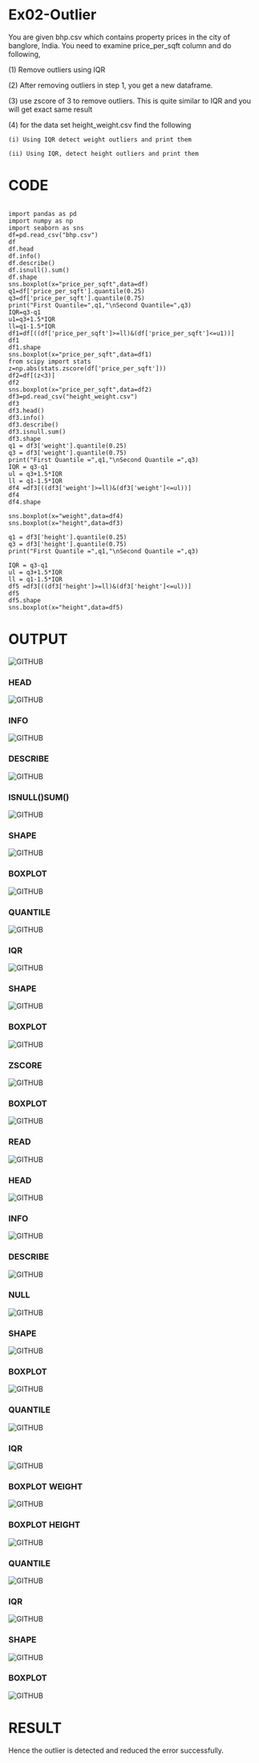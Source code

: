 # Ex02-Outlier

You are given bhp.csv which contains property prices in the city of banglore, India. You need to examine price_per_sqft column and do following,

(1) Remove outliers using IQR 

(2) After removing outliers in step 1, you get a new dataframe.

(3) use zscore of 3 to remove outliers. This is quite similar to IQR and you will get exact same result

(4) for the data set height_weight.csv find the following

    (i) Using IQR detect weight outliers and print them

    (ii) Using IQR, detect height outliers and print them

# CODE
```

import pandas as pd
import numpy as np
import seaborn as sns
df=pd.read_csv("bhp.csv")
df
df.head
df.info()
df.describe()
df.isnull().sum()
df.shape
sns.boxplot(x="price_per_sqft",data=df)
q1=df['price_per_sqft'].quantile(0.25)
q3=df['price_per_sqft'].quantile(0.75)
print("First Quantile=",q1,"\nSecond Quantile=",q3)
IQR=q3-q1
u1=q3+1.5*IQR
ll=q1-1.5*IQR
df1=df[((df['price_per_sqft']>=ll)&(df['price_per_sqft']<=u1))]
df1
df1.shape
sns.boxplot(x="price_per_sqft",data=df1)
from scipy import stats
z=np.abs(stats.zscore(df['price_per_sqft']))
df2=df[(z<3)]
df2
sns.boxplot(x="price_per_sqft",data=df2)
df3=pd.read_csv("height_weight.csv")
df3
df3.head()
df3.info()
df3.describe()
df3.isnull.sum()
df3.shape
q1 = df3['weight'].quantile(0.25)
q3 = df3['weight'].quantile(0.75)
print("First Quantile =",q1,"\nSecond Quantile =",q3)
IQR = q3-q1
ul = q3+1.5*IQR
ll = q1-1.5*IQR
df4 =df3[((df3['weight']>=ll)&(df3['weight']<=ul))]
df4
df4.shape

sns.boxplot(x="weight",data=df4)
sns.boxplot(x="height",data=df3)

q1 = df3['height'].quantile(0.25)
q3 = df3['height'].quantile(0.75)
print("First Quantile =",q1,"\nSecond Quantile =",q3)

IQR = q3-q1
ul = q3+1.5*IQR
ll = q1-1.5*IQR
df5 =df3[((df3['height']>=ll)&(df3['height']<=ul))]
df5
df5.shape
sns.boxplot(x="height",data=df5)

```

# OUTPUT

![GITHUB](a1.PNG)

### HEAD

![GITHUB](a2.PNG)

### INFO

![GITHUB](a3.PNG)

### DESCRIBE

![GITHUB](A4.PNG)

### ISNULL()SUM()

![GITHUB](A5.PNG)

### SHAPE

![GITHUB](A6.PNG)

### BOXPLOT

![GITHUB](A7.PNG)

### QUANTILE

![GITHUB](A8.PNG)

### IQR

![GITHUB](A9.PNG)

### SHAPE
![GITHUB](A10.PNG)

### BOXPLOT
![GITHUB](A11.PNG)

###  ZSCORE
![GITHUB](A12.PNG)

### BOXPLOT
![GITHUB](A13.PNG)

### READ
![GITHUB](A14.PNG)

### HEAD
![GITHUB](A15.PNG)

### INFO
![GITHUB](A16.PNG)

### DESCRIBE
![GITHUB](A17.PNG)

### NULL
![GITHUB](A18.PNG)

### SHAPE
![GITHUB](A19.PNG)

### BOXPLOT
![GITHUB](A20.PNG)

### QUANTILE
![GITHUB](A21.PNG)

### IQR
![GITHUB](A22.PNG)

### BOXPLOT WEIGHT
![GITHUB](A23.PNG)

### BOXPLOT HEIGHT
![GITHUB](A24.PNG)

### QUANTILE
![GITHUB](A25.PNG)

### IQR
![GITHUB](A26.PNG)

### SHAPE
![GITHUB](A27.PNG)


### BOXPLOT
![GITHUB](A28.PNG)

# RESULT

Hence the outlier is detected and reduced the error successfully.

























